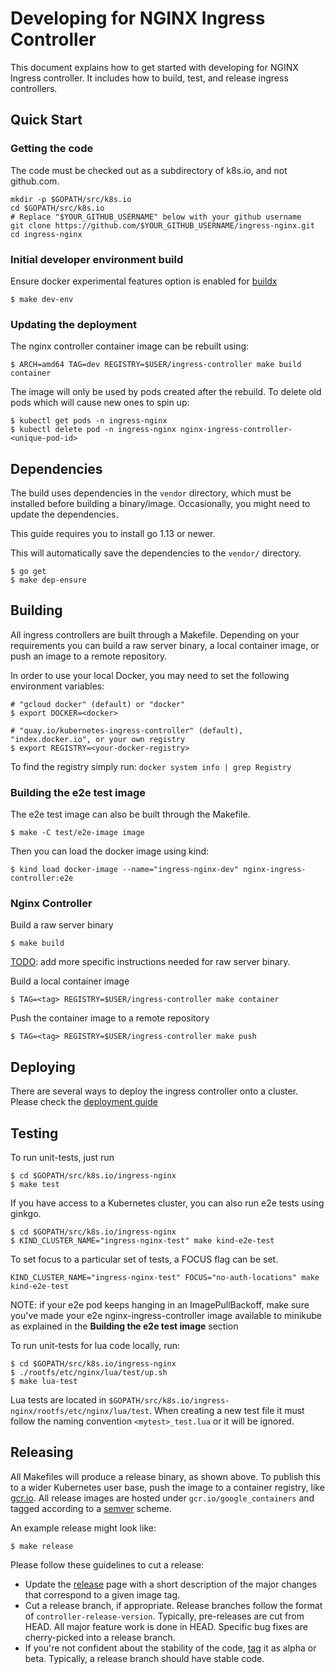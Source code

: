# Developing for NGINX Ingress Controller

This document explains how to get started with developing for NGINX Ingress controller.
It includes how to build, test, and release ingress controllers.

## Quick Start

### Getting the code

The code must be checked out as a subdirectory of k8s.io, and not github.com.

```
mkdir -p $GOPATH/src/k8s.io
cd $GOPATH/src/k8s.io
# Replace "$YOUR_GITHUB_USERNAME" below with your github username
git clone https://github.com/$YOUR_GITHUB_USERNAME/ingress-nginx.git
cd ingress-nginx
```

### Initial developer environment build

Ensure docker experimental features option is enabled for [buildx](https://docs.docker.com/buildx/working-with-buildx/)

```
$ make dev-env
```

### Updating the deployment

The nginx controller container image can be rebuilt using:
```
$ ARCH=amd64 TAG=dev REGISTRY=$USER/ingress-controller make build container
```

The image will only be used by pods created after the rebuild. To delete old pods which will cause new ones to spin up:
```
$ kubectl get pods -n ingress-nginx
$ kubectl delete pod -n ingress-nginx nginx-ingress-controller-<unique-pod-id>
```

## Dependencies

The build uses dependencies in the `vendor` directory, which
must be installed before building a binary/image. Occasionally, you
might need to update the dependencies.

This guide requires you to install go 1.13 or newer.

This will automatically save the dependencies to the `vendor/` directory.

```console
$ go get
$ make dep-ensure
```

## Building

All ingress controllers are built through a Makefile. Depending on your
requirements you can build a raw server binary, a local container image,
or push an image to a remote repository.

In order to use your local Docker, you may need to set the following environment variables:

```console
# "gcloud docker" (default) or "docker"
$ export DOCKER=<docker>

# "quay.io/kubernetes-ingress-controller" (default), "index.docker.io", or your own registry
$ export REGISTRY=<your-docker-registry>
```

To find the registry simply run: `docker system info | grep Registry`

### Building the e2e test image

The e2e test image can also be built through the Makefile.

```console
$ make -C test/e2e-image image
```

Then you can load the docker image using kind: 

```console
$ kind load docker-image --name="ingress-nginx-dev" nginx-ingress-controller:e2e
```

### Nginx Controller

Build a raw server binary
```console
$ make build
```

[TODO](https://github.com/kubernetes/ingress-nginx/issues/387): add more specific instructions needed for raw server binary.

Build a local container image

```console
$ TAG=<tag> REGISTRY=$USER/ingress-controller make container
```

Push the container image to a remote repository

```console
$ TAG=<tag> REGISTRY=$USER/ingress-controller make push
```

## Deploying

There are several ways to deploy the ingress controller onto a cluster.
Please check the [deployment guide](../deploy/)

## Testing

To run unit-tests, just run

```console
$ cd $GOPATH/src/k8s.io/ingress-nginx
$ make test
```

If you have access to a Kubernetes cluster, you can also run e2e tests using ginkgo.

```console
$ cd $GOPATH/src/k8s.io/ingress-nginx
$ KIND_CLUSTER_NAME="ingress-nginx-test" make kind-e2e-test
```
To set focus to a particular set of tests, a FOCUS flag can be set.

```console
KIND_CLUSTER_NAME="ingress-nginx-test" FOCUS="no-auth-locations" make kind-e2e-test
```

NOTE: if your e2e pod keeps hanging in an ImagePullBackoff, make sure you've made your e2e nginx-ingress-controller image available to minikube as explained in the **Building the e2e test image** section

To run unit-tests for lua code locally, run:

```console
$ cd $GOPATH/src/k8s.io/ingress-nginx
$ ./rootfs/etc/nginx/lua/test/up.sh
$ make lua-test
```

Lua tests are located in `$GOPATH/src/k8s.io/ingress-nginx/rootfs/etc/nginx/lua/test`. When creating a new test file it must follow the naming convention `<mytest>_test.lua` or it will be ignored.

## Releasing

All Makefiles will produce a release binary, as shown above. To publish this
to a wider Kubernetes user base, push the image to a container registry, like
[gcr.io](https://cloud.google.com/container-registry/). All release images are hosted under `gcr.io/google_containers` and
tagged according to a [semver](http://semver.org/) scheme.

An example release might look like:
```
$ make release
```

Please follow these guidelines to cut a release:

* Update the [release](https://help.github.com/articles/creating-releases/)
page with a short description of the major changes that correspond to a given
image tag.
* Cut a release branch, if appropriate. Release branches follow the format of
`controller-release-version`. Typically, pre-releases are cut from HEAD.
All major feature work is done in HEAD. Specific bug fixes are
cherry-picked into a release branch.
* If you're not confident about the stability of the code,
[tag](https://help.github.com/articles/working-with-tags/) it as alpha or beta.
Typically, a release branch should have stable code.
